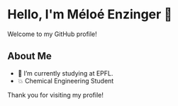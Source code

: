# Hello, I'm Méloé Enzinger 👋

Welcome to my GitHub profile!

## About Me
- 🔭 I’m currently studying at EPFL.
- 💥 Chemical Engineering Student


Thank you for visiting my profile!
